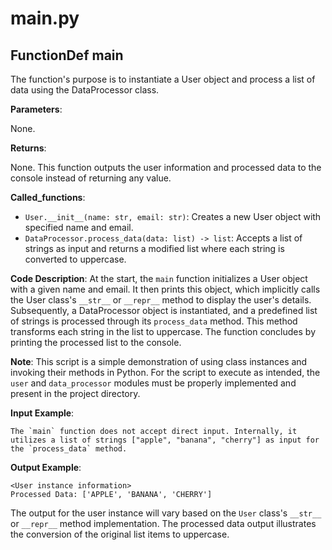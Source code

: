 # main.py

## FunctionDef main

The function's purpose is to instantiate a User object and process a list of data using the DataProcessor class.

**Parameters**:

None.

**Returns**:

None. This function outputs the user information and processed data to the console instead of returning any value.

**Called_functions**:

- `User.__init__(name: str, email: str)`: Creates a new User object with specified name and email.
- `DataProcessor.process_data(data: list) -> list`: Accepts a list of strings as input and returns a modified list where each string is converted to uppercase.

**Code Description**: At the start, the `main` function initializes a User object with a given name and email. It then prints this object, which implicitly calls the User class's `__str__` or `__repr__` method to display the user's details. Subsequently, a DataProcessor object is instantiated, and a predefined list of strings is processed through its `process_data` method. This method transforms each string in the list to uppercase. The function concludes by printing the processed list to the console.

**Note**: This script is a simple demonstration of using class instances and invoking their methods in Python. For the script to execute as intended, the `user` and `data_processor` modules must be properly implemented and present in the project directory.

**Input Example**: 

```
The `main` function does not accept direct input. Internally, it utilizes a list of strings ["apple", "banana", "cherry"] as input for the `process_data` method.
```

**Output Example**: 

```
<User instance information>
Processed Data: ['APPLE', 'BANANA', 'CHERRY']
```
The output for the user instance will vary based on the `User` class's `__str__` or `__repr__` method implementation. The processed data output illustrates the conversion of the original list items to uppercase.